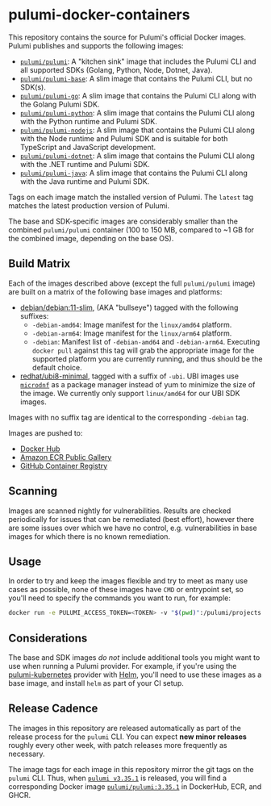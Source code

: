# pulumi-docker-containers

This repository contains the source for Pulumi's official Docker images.  Pulumi publishes and supports the following images:

- [`pulumi/pulumi`](https://hub.docker.com/r/pulumi/pulumi): A "kitchen sink" image that includes the Pulumi CLI and all supported SDKs (Golang, Python, Node, Dotnet, Java).
- [`pulumi/pulumi-base`](https://hub.docker.com/r/pulumi/pulumi-base): A slim image that contains the Pulumi CLI, but no SDK(s).
- [`pulumi/pulumi-go`](https://hub.docker.com/r/pulumi/pulumi-go): A slim image that contains the Pulumi CLI along with the Golang Pulumi SDK.
- [`pulumi/pulumi-python`](https://hub.docker.com/r/pulumi/pulumi-python): A slim image that contains the Pulumi CLI along with the Python runtime and Pulumi SDK.
- [`pulumi/pulumi-nodejs`](https://hub.docker.com/r/pulumi/pulumi-nodejs): A slim image that contains the Pulumi CLI along with the Node runtime and Pulumi SDK and is suitable for both TypeScript and JavaScript development.
- [`pulumi/pulumi-dotnet`](https://hub.docker.com/r/pulumi/pulumi-dotnet): A slim image that contains the Pulumi CLI along with the .NET runtime and Pulumi SDK.
- [`pulumi/pulumi-java`](https://hub.docker.com/r/pulumi/pulumi-java): A slim image that contains the Pulumi CLI along with the Java runtime and Pulumi SDK.

Tags on each image match the installed version of Pulumi.  The `latest` tag matches the latest production version of Pulumi.

The base and SDK-specific images are considerably smaller than the combined `pulumi/pulumi` container (100 to 150 MB, compared to ~1 GB for the combined image, depending on the base OS).

## Build Matrix

Each of the images described above (except the full `pulumi/pulumi` image) are built on a matrix of the following base images and platforms:

- [debian/debian:11-slim](https://github.com/debuerreotype/docker-debian-artifacts/blob/d99a48edaa18ad2bbb260c388b274c8c093f2d32/bullseye/slim/Dockerfile), (AKA "bullseye") tagged with the following suffixes:
  - `-debian-amd64`: Image manifest for the `linux/amd64` platform.
  - `-debian-arm64`: Image manifest for the `linux/arm64` platform.
  - `-debian`:  Manifest list of `-debian-amd64` and `-debian-arm64`.  Executing `docker pull` against this tag will grab the appropriate image for the supported platform you are currently running, and thus should be the default choice.
- [redhat/ubi8-minimal](https://hub.docker.com/r/redhat/ubi8-minimal), tagged with a suffix of `-ubi`.  UBI images use [`microdnf`](https://github.com/rpm-software-management/microdnf) as a package manager instead of yum to minimize the size of the image.  We currently only support `linux/amd64` for our UBI SDK images.

Images with no suffix tag are identical to the corresponding `-debian` tag.

Images are pushed to:

* [Docker Hub](https://hub.docker.com/u/pulumi)
* [Amazon ECR Public Gallery](https://gallery.ecr.aws/pulumi/)
* [GitHub Container Registry](https://github.com/orgs/pulumi/packages)

## Scanning

Images are scanned nightly for vulnerabilities.  Results are checked periodically for issues that can be remediated (best effort), however there are some issues over which we have no control, e.g. vulnerabilities in base images for which there is no known remediation.

## Usage

In order to try and keep the images flexible and try to meet as many use cases as possible, none of these images have `CMD` or entrypoint set, so you'll need to specify the commands you want to run, for example:

```bash
docker run -e PULUMI_ACCESS_TOKEN=<TOKEN> -v "$(pwd)":/pulumi/projects $IMG /bin/bash -c "npm ci && pulumi preview -s <stackname>"
```

## Considerations

The base and SDK images _do not_ include additional tools you might want to use when running a Pulumi provider. For example, if you're using the [pulumi-kubernetes](https://github.com/pulumi/pulumi-kubernetes) provider with [Helm](https://helm.sh/), you'll need to use these images as a base image, and install `helm` as part of your CI setup.

## Release Cadence

The images in this repository are released automatically as part of the release process for the `pulumi` CLI. You can expect **new minor releases** roughly every other week, with patch releases more frequently as necessary.

The image tags for each image in this repository mirror the git tags on the `pulumi` CLI. Thus, when [`pulumi v3.35.1`](https://github.com/pulumi/pulumi/releases) is released, you will find a corresponding Docker image [`pulumi/pulumi:3.35.1`](https://hub.docker.com/r/pulumi/pulumi) in DockerHub, ECR, and GHCR.
